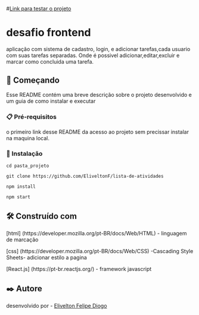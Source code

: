 #[Link para testar o projeto](https://lista-de-atividades.vercel.app/)

# desafio frontend

aplicação com sistema de cadastro, login, e adicionar tarefas,cada usuario com suas tarefas separadas. Onde é possivel adicionar,editar,excluir e marcar como concluida uma tarefa.
## 🚀 Começando

Esse README contém uma breve descrição sobre o projeto desenvolvido e um guia de como instalar e executar

### 📋 Pré-requisitos

o primeiro link desse README da acesso ao projeto sem precissar instalar na maquina local.

### 🔧 Instalação

```
cd pasta_projeto
```
```
git clone https://github.com/EliveltonF/lista-de-atividades
```
```
npm install
```
```
npm start
```

## 🛠️ Construído com

<p>[html] (https://developer.mozilla.org/pt-BR/docs/Web/HTML) - linguagem de marcação</p>
<p>[css] (https://developer.mozilla.org/pt-BR/docs/Web/CSS) -Cascading Style Sheets- adicionar estilo a pagina </p>
<p>[React.js] (https://pt-br.reactjs.org/) - framework javascript</p>

## ✒️ Autore

desenvolvido por - [Elivelton Felipe Diogo](https://github.com/EliveltonF/)

